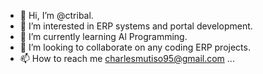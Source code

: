 - 👋 Hi, I’m @ctribal.
- 👀 I’m interested in ERP systems and portal development.
- 🌱 I’m currently learning Al Programming.
- 💞️ I’m looking to collaborate on any coding ERP projects.
- 📫 How to reach me charlesmutiso95@gmail.com ...

<!---
ctribal/ctribal is a ✨ special ✨ repository because its `README.md` (this file) appears on your GitHub profile.
You can click the Preview link to take a look at your changes.
--->
